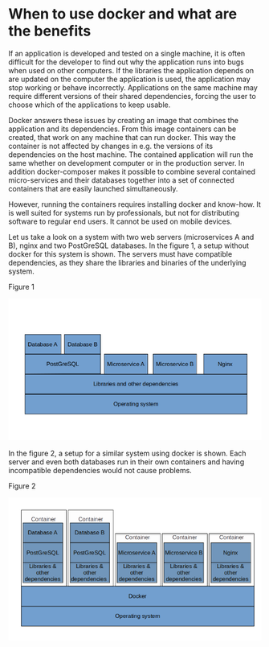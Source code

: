 # When to use docker and what are the benefits

If an application is developed and tested on a single machine, it is often difficult for the developer to find out why the application runs into bugs when used on other computers. If the libraries the application depends on are updated on the computer the application is used, the application may stop working or behave incorrectly. Applications on the same machine may require different versions of their shared dependencies, forcing the user to choose which of the applications to keep usable. 

Docker answers these issues by creating an image that combines the application and its dependencies. From this image containers can be created, that work on any machine that can run docker. This way the container is not affected by changes in e.g. the versions of its dependencies on the host machine. The contained application will run the same whether on development computer or in the production server. In addition docker-composer makes it possible to combine several contained micro-services and their databases together into a set of connected containers that are easily launched simultaneously. 

However, running the containers requires installing docker and know-how. It is well suited for systems run by professionals, but not for distributing software to regular end users. It cannot be used on mobile devices.  

Let us take a look on a system with two web servers (microservices A and B), nginx  and two PostGreSQL databases. In the figure 1, a setup without docker for this system is shown. The servers must have compatible dependencies, as they share the libraries and binaries of the underlying system.

Figure 1

![System without docker](system_without_docker.png)

In the figure 2, a setup for a similar system using docker is shown. Each server and even both databases run in their own containers and having incompatible dependencies would not cause problems.


Figure 2

![System with docker](system_with_docker.png)




